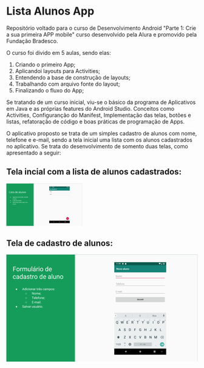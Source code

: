 # Lista Alunos App
Repositório voltado para o curso de Desenvolvimento Android "Parte 1: Crie a sua primeira APP mobile" curso desenvolvido pela Alura e promovido pela Fundação Bradesco.

O curso foi divido em 5 aulas, sendo elas: 


1. Criando o primeiro App;
2. Aplicandoi layouts para Activities;
3. Entendendo a base de construção de layouts;
4. Trabalhando com arquivo fonte do layout;
5. Finalizando o fluxo do App;

Se tratando de um curso inicial, viu-se o básico da programa de Aplicativos em Java e as próprias features do Android Studio. Conceitos como Activities, Configuranção do Manifest, Implementação das telas, botões e listas, refatoração de código e boas práticas de programação de Apps.

O aplicativo proposto se trata de um simples cadastro de alunos com nome, telefone e e-mail, sendo a tela inicial uma lista com os alunos cadastrados no aplicativo.
Se trata do desenvolvimento de somento duas telas, como apresentado a seguir:

## Tela incial com a lista de alunos cadastrados:
<img alt="Desing Tela Inical da lista de alunos" title="#ListaAlunos" src="./imagens/layout_tela_lista_alunos.png" width="200px" heigh="200px"/>

## Tela de cadastro de alunos:
<img alt="Desing Tela de cadastro de alunos" title="#CadastroAlunos" src="./imagens/layout_tela_novo_aluno.png" />
